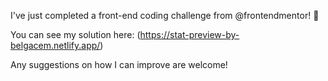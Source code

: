 I've just completed a front-end coding challenge from @frontendmentor! 🎉

You can see my solution here: (https://stat-preview-by-belgacem.netlify.app/)

Any suggestions on how I can improve are welcome!
